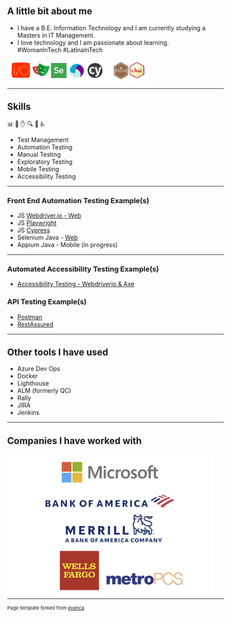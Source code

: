 ## A little bit about me 
- I have a B.E. Information Technology and I am currently studying a Masters in IT Management.
- I love technology and I am passionate about learning.
<br>#WomanInTech #LatinaInTech

<img src="images/stack.png?raw=true"/>

--- 
## Skills
📊 🤖 ✋ 🔍 📱 ♿ 
- Test Management
- Automation Testing
- Manual Testing
- Exploratory Testing
- Mobile Testing
- Accessibility Testing

---

### Front End Automation Testing Example(s)

- JS [Webdriver.io - Web](https://github.com/ixmeza/wdio.conduit)
- JS [Playwright](https://github.com/ixmeza/playwright.trello)
- JS [Cypress](https://github.com/ixmeza/cy.webdriver-uni)
- Selenium Java - [Web](https://github.com/ixmeza/selenium.crm)
- Appium Java - Mobile (in progress)

---
### Automated Accessibility Testing Example(s)
- [Accessibility Testing - Webdriverio & Axe](https://github.com/ixmeza/wdio.axe)

### API Testing Example(s)
- [Postman](https://github.com/ixmeza/postman.restfulbooker)
- [RestAssured](https://github.com/ixmeza/restassured.coops/tree/main)

---

## Other tools I have used
- Azure Dev Ops
- Docker
- Lighthouse
- ALM (formerly QC)
- Rally
- JIRA
- Jenkins

---

## Companies I have worked with

<img src="images/dummy_thumbnail.png?raw=true"/>


---
<p style="font-size:11px">Page template forked from <a href="https://github.com/evanca/quick-portfolio">evanca</a></p>
<!-- Remove above link if you don't want to attibute -->
